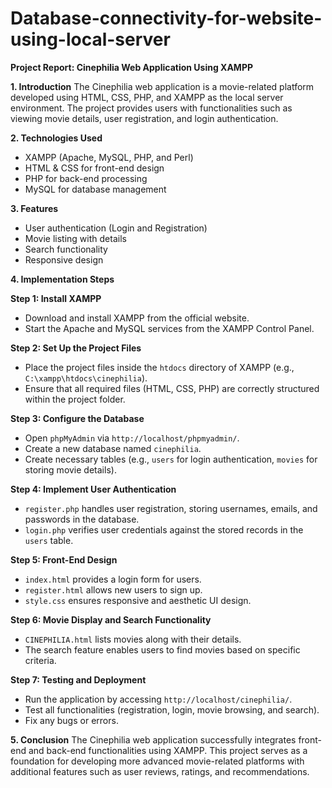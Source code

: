 # Database-connectivity-for-website-using-local-server
**Project Report: Cinephilia Web Application Using XAMPP**

**1. Introduction**
The Cinephilia web application is a movie-related platform developed using HTML, CSS, PHP, and XAMPP as the local server environment. The project provides users with functionalities such as viewing movie details, user registration, and login authentication.

**2. Technologies Used**
- XAMPP (Apache, MySQL, PHP, and Perl)
- HTML & CSS for front-end design
- PHP for back-end processing
- MySQL for database management

**3. Features**
- User authentication (Login and Registration)
- Movie listing with details
- Search functionality
- Responsive design

**4. Implementation Steps**

**Step 1: Install XAMPP**
- Download and install XAMPP from the official website.
- Start the Apache and MySQL services from the XAMPP Control Panel.

**Step 2: Set Up the Project Files**
- Place the project files inside the `htdocs` directory of XAMPP (e.g., `C:\xampp\htdocs\cinephilia`).
- Ensure that all required files (HTML, CSS, PHP) are correctly structured within the project folder.

**Step 3: Configure the Database**
- Open `phpMyAdmin` via `http://localhost/phpmyadmin/`.
- Create a new database named `cinephilia`.
- Create necessary tables (e.g., `users` for login authentication, `movies` for storing movie details).

**Step 4: Implement User Authentication**
- `register.php` handles user registration, storing usernames, emails, and passwords in the database.
- `login.php` verifies user credentials against the stored records in the `users` table.

**Step 5: Front-End Design**
- `index.html` provides a login form for users.
- `register.html` allows new users to sign up.
- `style.css` ensures responsive and aesthetic UI design.

**Step 6: Movie Display and Search Functionality**
- `CINEPHILIA.html` lists movies along with their details.
- The search feature enables users to find movies based on specific criteria.

**Step 7: Testing and Deployment**
- Run the application by accessing `http://localhost/cinephilia/`.
- Test all functionalities (registration, login, movie browsing, and search).
- Fix any bugs or errors.

**5. Conclusion**
The Cinephilia web application successfully integrates front-end and back-end functionalities using XAMPP. This project serves as a foundation for developing more advanced movie-related platforms with additional features such as user reviews, ratings, and recommendations.

